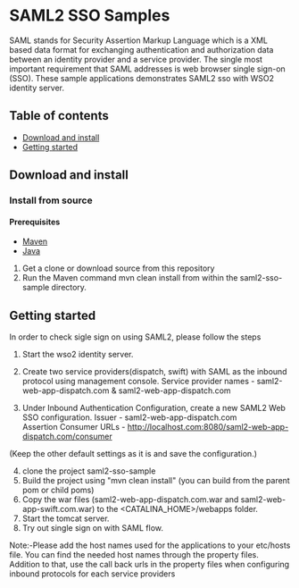 # SAML2 SSO Samples

SAML stands for Security Assertion Markup Language which is a XML based data format for exchanging authentication and authorization data between an identity provider and a service provider. The single most important requirement that SAML addresses is web browser single sign-on (SSO). These sample applications demonstrates SAML2 sso with WSO2 identity server.

## Table of contents

- [Download and install](#download-and-install)
- [Getting started](#getting-started)

## Download and install

### Install from source

#### Prerequisites

* [Maven](https://maven.apache.org/download.cgi)
* [Java](http://www.oracle.com/technetwork/java/javase/downloads)

1. Get a clone or download source from this repository
2. Run the Maven command mvn clean install from within the saml2-sso-sample directory.

## Getting started
 
In order to check sigle sign on using SAML2, please follow the steps 
 
1. Start the wso2 identity server. 
2. Create two service providers(dispatch, swift) with SAML as the inbound protocol using management console. 
     Service provider names - saml2-web-app-dispatch.com & saml2-web-app-dispatch.com 
  
3. Under Inbound Authentication Configuration, create a new SAML2 Web SSO configuration.
     Issuer - saml2-web-app-dispatch.com  
     Assertion Consumer URLs - http://localhost.com:8080/saml2-web-app-dispatch.com/consumer 

(Keep the other default settings as it is and save the configuration.)

4. clone the project saml2-sso-sample
5. Build the project using "mvn clean install" (you can build from the parent pom or child poms)  
6. Copy the war files (saml2-web-app-dispatch.com.war and saml2-web-app-swift.com.war) to the <CATALINA_HOME>/webapps folder.
7. Start the tomcat server. 
8. Try out single sign on with SAML flow.
 
Note:-Please add the host names used for the applications to your etc/hosts file. You can find the needed host names through the property files. Addition to that, use the call back urls in the property files when configuring inbound protocols for each service providers

